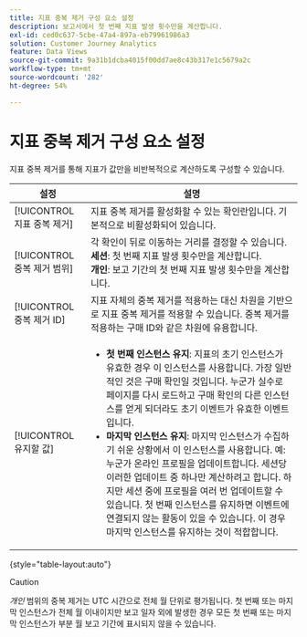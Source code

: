 ```yaml
---
title: 지표 중복 제거 구성 요소 설정
description: 보고서에서 첫 번째 지표 발생 횟수만을 계산합니다.
exl-id: ced0c637-5cbe-47a4-897a-eb79961986a3
solution: Customer Journey Analytics
feature: Data Views
source-git-commit: 9a31b1dcba4015f00dd7ae8c43b317e1c5679a2c
workflow-type: tm+mt
source-wordcount: '282'
ht-degree: 54%

---
```


# 지표 중복 제거 구성 요소 설정

지표 중복 제거를 통해 지표가 값만을 비반복적으로 계산하도록 구성할 수 있습니다.

| 설정 | 설명 |
| --- | --- |
| [!UICONTROL 지표 중복 제거] | 지표 중복 제거를 활성화할 수 있는 확인란입니다. 기본적으로 비활성화되어 있습니다. |
| [!UICONTROL 중복 제거 범위] | 각 확인이 뒤로 이동하는 거리를 결정할 수 있습니다.<br>**세션**: 첫 번째 지표 발생 횟수만을 계산합니다.<br>**개인**: 보고 기간의 첫 번째 지표 발생 횟수만을 계산합니다. |
| [!UICONTROL 중복 제거 ID] | 지표 자체의 중복 제거를 적용하는 대신 차원을 기반으로 지표 중복 제거를 적용할 수 있습니다. 중복 제거를 적용하는 구매 ID와 같은 차원에 유용합니다. |
| [!UICONTROL 유지할 값] | <ul><li>**첫 번째 인스턴스 유지**: 지표의 초기 인스턴스가 유효한 경우 이 인스턴스를 사용합니다. 가장 일반적인 것은 구매 확인일 것입니다. 누군가 실수로 페이지를 다시 로드하고 구매 확인의 다른 인스턴스를 얻게 되더라도 초기 이벤트가 유효한 이벤트입니다.</li><li>**마지막 인스턴스 유지**: 마지막 인스턴스가 수집하기 쉬운 상황에서 이 인스턴스를 사용합니다. 예: 누군가 온라인 프로필을 업데이트합니다. 세션당 이러한 업데이트 중 하나만 계산하려고 합니다. 하지만 세션 중에 프로필을 여러 번 업데이트할 수 있습니다. 첫 번째 인스턴스를 유지하면 이벤트에 연결되지 않는 활동이 있을 수 있습니다. 이 경우 마지막 인스턴스를 유지하는 것이 적합합니다.</li></ul> |

{style=&quot;table-layout:auto&quot;}

>[!CAUTION]
>
>_개인_ 범위의 중복 제거는 UTC 시간으로 전체 월 단위로 평가됩니다. 첫 번째 또는 마지막 인스턴스가 전체 월 이내이지만 보고 일자 외에 발생한 경우 모든 첫 번째 또는 마지막 인스턴스가 부분 월 보고 기간에 표시되지 않을 수 있습니다.
